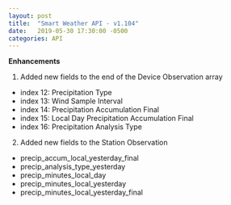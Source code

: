```yaml
---
layout: post
title:  "Smart Weather API - v1.104"
date:   2019-05-30 17:30:00 -0500
categories: API
---
```


**Enhancements**
1. Added new fields to the end of the Device Observation array
- index 12: Precipitation Type
- index 13: Wind Sample Interval
- index 14: Precipitation Accumulation Final
- index 15: Local Day Precipitation Accumulation Final
- index 16: Precipitation Analysis Type

2. Added new fields to the Station Observation
- precip_accum_local_yesterday_final
- precip_analysis_type_yesterday
- precip_minutes_local_day
- precip_minutes_local_yesterday
- precip_minutes_local_yesterday_final
